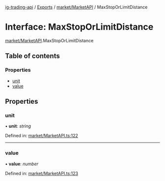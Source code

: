 [ig-trading-api](../README.md) / [Exports](../modules.md) / [market/MarketAPI](../modules/market_marketapi.md) / MaxStopOrLimitDistance

# Interface: MaxStopOrLimitDistance

[market/MarketAPI](../modules/market_marketapi.md).MaxStopOrLimitDistance

## Table of contents

### Properties

- [unit](market_marketapi.maxstoporlimitdistance.md#unit)
- [value](market_marketapi.maxstoporlimitdistance.md#value)

## Properties

### unit

• **unit**: _string_

Defined in: [market/MarketAPI.ts:122](https://github.com/bennycode/ig-trading-api/blob/eb2ba64/src/market/MarketAPI.ts#L122)

---

### value

• **value**: _number_

Defined in: [market/MarketAPI.ts:123](https://github.com/bennycode/ig-trading-api/blob/eb2ba64/src/market/MarketAPI.ts#L123)

